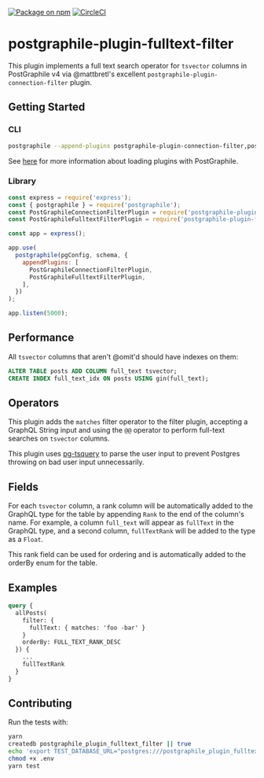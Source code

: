 [![Package on npm](https://img.shields.io/npm/v/postgraphile-plugin-fulltext-filter.svg)](https://www.npmjs.com/package/postgraphile-plugin-fulltext-filter)
[![CircleCI](https://circleci.com/gh/mlipscombe/postgraphile-plugin-fulltext-filter/tree/master.svg?style=svg)](https://circleci.com/gh/mlipscombe/postgraphile-plugin-fulltext-filter/tree/master)

# postgraphile-plugin-fulltext-filter
This plugin implements a full text search operator for `tsvector` columns in PostGraphile v4 via @mattbretl's excellent `postgraphile-plugin-connection-filter` plugin.

## Getting Started

### CLI

``` bash
postgraphile --append-plugins postgraphile-plugin-connection-filter,postgraphile-plugin-fulltext-filter
```

See [here](https://www.graphile.org/postgraphile/extending/#loading-additional-plugins) for
more information about loading plugins with PostGraphile.

### Library

``` js
const express = require('express');
const { postgraphile } = require('postgraphile');
const PostGraphileConnectionFilterPlugin = require('postgraphile-plugin-connection-filter');
const PostGraphileFulltextFilterPlugin = require('postgraphile-plugin-fulltext-filter');

const app = express();

app.use(
  postgraphile(pgConfig, schema, {
    appendPlugins: [
      PostGraphileConnectionFilterPlugin,
      PostGraphileFulltextFilterPlugin,
    ],
  })
);

app.listen(5000);
```

## Performance

All `tsvector` columns that aren't @omit'd should have indexes on them:

``` sql
ALTER TABLE posts ADD COLUMN full_text tsvector;
CREATE INDEX full_text_idx ON posts USING gin(full_text);
```

## Operators

This plugin adds the `matches` filter operator to the filter plugin, accepting
a GraphQL String input and using the `@@` operator to perform full-text searches
on `tsvector` columns.

This plugin uses [pg-tsquery](https://github.com/caub/pg-tsquery) to parse the
user input to prevent Postgres throwing on bad user input unnecessarily.

## Fields

For each `tsvector` column, a rank column will be automatically added to the 
GraphQL type for the table by appending `Rank` to the end of the column's name.
For example, a column `full_text` will appear as `fullText` in the GraphQL type,
and a second column, `fullTextRank` will be added to the type as a `Float`.

This rank field can be used for ordering and is automatically added to the orderBy
enum for the table.

## Examples

``` graphql
query {
  allPosts(
    filter: {
      fullText: { matches: 'foo -bar' }
    }
    orderBy: FULL_TEXT_RANK_DESC
  }) {
    ...
    fullTextRank
  }
}
```

## Contributing

Run the tests with:

```sh
yarn
createdb postgraphile_plugin_fulltext_filter || true
echo 'export TEST_DATABASE_URL="postgres:///postgraphile_plugin_fulltext_filter"' >> .env
chmod +x .env
yarn test
```
